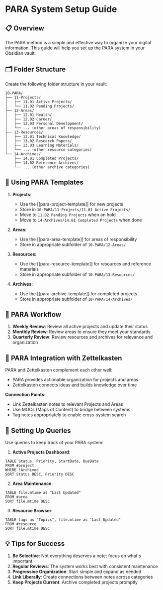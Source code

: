 # PARA System Setup Guide

## 📋 Overview

The PARA method is a simple and effective way to organize your digital information. This guide will help you set up the PARA system in your Obsidian vault.

## 🗂️ Folder Structure

Create the following folder structure in your vault:

```
10-PARA/
├── 11-Projects/
│   ├── 11.01 Active Projects/
│   └── 11.02 Pending Projects/
├── 12-Areas/
│   ├── 12.01 Health/
│   ├── 12.02 Career/
│   ├── 12.03 Personal Development/
│   └── ... (other areas of responsibility)
├── 13-Resources/
│   ├── 13.01 Technical Knowledge/
│   ├── 13.02 Research Papers/
│   ├── 13.03 Learning Materials/
│   └── ... (other resource categories)
└── 14-Archives/
    ├── 14.01 Completed Projects/
    ├── 14.02 Reference Archives/
    └── ... (other archive categories)
```

## 📝 Using PARA Templates

1. **Projects**: 
   - Use the [[para-project-template]] for new projects
   - Store in `10-PARA/11-Projects/11.01 Active Projects/`
   - Move to `11.02 Pending Projects` when on hold
   - Move to `14-Archives/14.01 Completed Projects` when done

2. **Areas**: 
   - Use the [[para-area-template]] for areas of responsibility
   - Store in appropriate subfolder of `10-PARA/12-Areas/`

3. **Resources**: 
   - Use the [[para-resource-template]] for resources and reference materials
   - Store in appropriate subfolder of `10-PARA/13-Resources/`

4. **Archives**: 
   - Use the [[para-archive-template]] for completed projects
   - Store in appropriate subfolder of `10-PARA/14-Archives/`

## 🔄 PARA Workflow

1. **Weekly Review**: Review all active projects and update their status
2. **Monthly Review**: Review areas to ensure they meet your standards
3. **Quarterly Review**: Review resources and archives for relevance and organization

## 🧠 PARA Integration with Zettelkasten

PARA and Zettelkasten complement each other well:
- PARA provides actionable organization for projects and areas
- Zettelkasten connects ideas and builds knowledge over time

**Connection Points**:
- Link Zettelkasten notes to relevant Projects and Areas
- Use MOCs (Maps of Content) to bridge between systems
- Tag notes appropriately to enable cross-system search

## 🔧 Setting Up Queries

Use queries to keep track of your PARA system:

1. **Active Projects Dashboard**:
```dataview
TABLE Status, Priority, StartDate, DueDate
FROM #project
WHERE !Archived
SORT Status DESC, Priority DESC
```

2. **Area Maintenance**:
```dataview
TABLE file.mtime as "Last Updated"
FROM #area
SORT file.mtime DESC
```

3. **Resource Browser**:
```dataview
TABLE tags as "Topics", file.mtime as "Last Updated"
FROM #resource
SORT file.mtime DESC
```

## 💡 Tips for Success

1. **Be Selective**: Not everything deserves a note; focus on what's important
2. **Regular Reviews**: The system works best with consistent maintenance
3. **Progressive Organization**: Start simple and expand as needed
4. **Link Liberally**: Create connections between notes across categories
5. **Keep Projects Current**: Archive completed projects promptly
